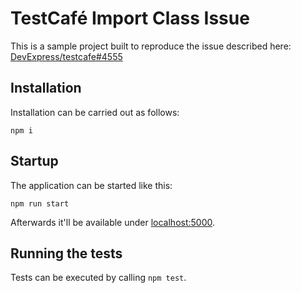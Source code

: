 # TestCafé Import Class Issue

This is a sample project built to reproduce the issue described here:
[DevExpress/testcafe#4555](https://github.com/DevExpress/testcafe/issues/4555)

## Installation

Installation can be carried out as follows:

    npm i

## Startup

The application can be started like this:

    npm run start

Afterwards it'll be available under
[localhost:5000](http://localhost:5000/).

## Running the tests

Tests can be executed by calling `npm test`.
